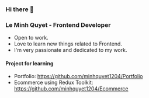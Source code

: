 ### Hi there 👋

### Le Minh Quyet - Frontend Developer

<!--
**minhquyet1204/minhquyet1204** is a ✨ _special_ ✨ repository because its `README.md` (this file) appears on your GitHub profile.

Here are some ideas to get you started:

- 🔭 I’m currently working on ...
- 🌱 I’m currently learning ...
- 👯 I’m looking to collaborate on ...
- 🤔 I’m looking for help with ...
- 💬 Ask me about ...
- 📫 How to reach me: ...
- 😄 Pronouns: ...
- ⚡ Fun fact: ...
-->

- Open to work.
- Love to learn new things related to Frontend.
- I'm very passionate and dedicated to my work.



#### Project for learning

- Portfolio: https://github.com/minhquyet1204/Portfolio
- Ecommerce using Redux Toolkit: https://github.com/minhquyet1204/Ecommerce
